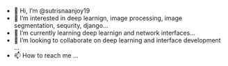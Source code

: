 - 👋 Hi, I’m @sutrisnaanjoy19
- 👀 I’m interested in deep learnign, image processing, image segmentation, sequrity, django...
- 🌱 I’m currently learning deep learnign and network interfaces...
- 💞️ I’m looking to collaborate on deep learning and interface development ...
- 📫 How to reach me ...

<!---
sutrisnaanjoy19/sutrisnaanjoy19 is a ✨ special ✨ repository because its `README.md` (this file) appears on your GitHub profile.
You can click the Preview link to take a look at your changes.
--->
